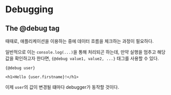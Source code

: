 # Debugging

## The @debug tag

때때로, 애플리케이션을 이용하는 중에 데이터 흐름을 체크하는 과정이 필요하다.

일반적으로 이는 `console.log(...)`을 통해 처리되곤 하는데, 만약 실행을 멈추고 해당 값을 확인하고자 한다면, `{@debug value1, value2, ...}` 태그를 사용할 수 있다.

```svelte
{@debug user}

<h1>Hello {user.firstname}!</h1>
```

이제 `user`의 값이 변경될 떄마다 debugger가 동작할 것이다.
